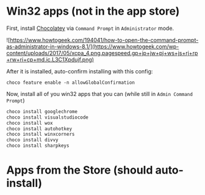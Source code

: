 # Win32 apps (not in the app store)
First, install [Chocolatey](https://chocolatey.org/install) via `Command Prompt` in `Administrator` mode.

![https://www.howtogeek.com/194041/how-to-open-the-command-prompt-as-administrator-in-windows-8.1/](https://www.howtogeek.com/wp-content/uploads/2017/05/xcpa_4.png.pagespeed.gp+jp+jw+pj+ws+js+rj+rp+rw+ri+cp+md.ic.L3C1Xpdujf.png)

After it is installed, auto-confirm installing with this config:

`choco feature enable -n allowGlobalConfirmation`

Now, install all of you win32 apps that you can (while still in `Admin Command Prompt`)
```sh
choco install googlechrome
choco install visualstudiocode
choco install wox
choco install autohotkey
choco install winxcorners
choco install divvy
choco install sharpkeys
```

# Apps from the Store (should auto-install)
